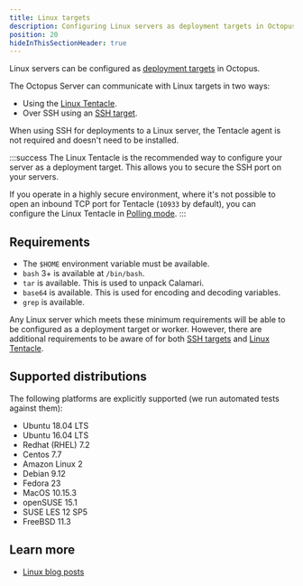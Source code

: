 ```yaml
---
title: Linux targets
description: Configuring Linux servers as deployment targets in Octopus.
position: 20
hideInThisSectionHeader: true
---
```


Linux servers can be configured as [deployment targets](/docs/infrastructure/deployment-targets/index.md) in Octopus.   

The Octopus Server can communicate with Linux targets in two ways:
- Using the [Linux Tentacle](/docs/infrastructure/deployment-targets/linux/tentacle/index.md).  
- Over SSH using an [SSH target](/docs/infrastructure/deployment-targets/linux/ssh-target.md). 

When using SSH for deployments to a Linux server, the Tentacle agent is not required and doesn't need to be installed.

:::success
The Linux Tentacle is the recommended way to configure your server as a deployment target. This allows you to secure the SSH port on your servers.

If you operate in a highly secure environment, where it's not possible to open an inbound TCP port for Tentacle (`10933` by default), you can configure the Linux Tentacle in [Polling mode](/docs/infrastructure/deployment-targets/tentacle/tentacle-communication.md#polling-tentacles).
:::

## Requirements

- The `$HOME` environment variable must be available.
- `bash` 3+ is available at `/bin/bash`. 
- `tar` is available. This is used to unpack Calamari.
- `base64` is available. This is used for encoding and decoding variables.
- `grep` is available.

Any Linux server which meets these minimum requirements will be able to be configured as a deployment target or worker. However, there are additional requirements to be aware of for both [SSH targets](/docs/infrastructure/deployment-targets/linux/ssh-requirements.md) and [Linux Tentacle](/docs/infrastructure/deployment-targets/linux/tentacle/index.md#requirements).

## Supported distributions

The following platforms are explicitly supported (we run automated tests against them):

- Ubuntu 18.04 LTS
- Ubuntu 16.04 LTS
- Redhat (RHEL) 7.2
- Centos 7.7
- Amazon Linux 2
- Debian 9.12
- Fedora 23
- MacOS 10.15.3
- openSUSE 15.1
- SUSE LES 12 SP5
- FreeBSD 11.3

## Learn more

- [Linux blog posts](https://octopus.com/blog/tag/linux)
